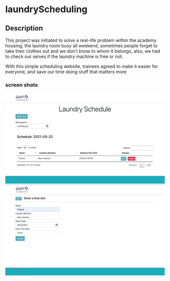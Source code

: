 # laundryScheduling

## Description 
This project was initiated to solve a real-life problem within the academy housing, the laundry room busy all weekend, sometimes people forget to take their clothes out and we don't know to whom it belongs, also, we had to check our selves if the laundry machine is free or not.

With this simple scheduling website, trainees agreed to make it easier for everyone, and save our time doing stuff that matters more

### screen shots
<img src="screenshot/1.png" alt="screenshot" width="700"/>
<img src="screenshot/2.png" alt="screenshot" width="700"/>
